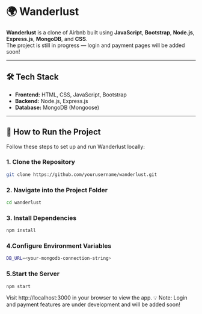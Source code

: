 # 🌍 Wanderlust

**Wanderlust** is a clone of Airbnb built using **JavaScript**, **Bootstrap**, **Node.js**, **Express.js**, **MongoDB**, and **CSS**.  
The project is still in progress — login and payment pages will be added soon!

---

## 🛠️ Tech Stack

- **Frontend:** HTML, CSS, JavaScript, Bootstrap  
- **Backend:** Node.js, Express.js  
- **Database:** MongoDB (Mongoose)

---

## 🚀 How to Run the Project

Follow these steps to set up and run Wanderlust locally:

### 1. Clone the Repository
```bash
git clone https://github.com/yourusername/wanderlust.git
```
### 2. Navigate into the Project Folder
```bash
cd wanderlust
```
### 3. Install Dependencies
```bash
npm install
```
### 4.Configure Environment Variables
```bash
DB_URL=<your-mongodb-connection-string>
```
### 5.Start the Server
```bash
npm start

```
Visit http://localhost:3000 in your browser to view the app.
💡 Note: Login and payment features are under development and will be added soon!
